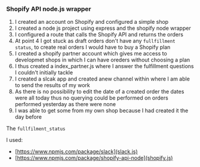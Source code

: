 ### Shopify API node.js wrapper

1. I created an account on Shopify and configured a simple shop
2. I created a node js project using express and the shopify node wrapper
3. I configured a route that calls the Shopify API and returns the orders
4. At point 4 I got stuck as draft orders don't have any `fullfillment status`, to create real orders I would have to buy a Shopify plan
5. I created a shopify partner account which gives me access to developmet shops in which I can have oreders without choosing a plan
6. I thus created a index_partner.js where I answer the fulfillment questions I couldn't initially tackle
7. I created a slcak app and created anew channel within where I am able to send the results of my work
8. As there is no possibility to edit the date of a created order the dates were all today thus no querying could be performed on orders performed yesterday as there were none
9. I was able to get some from my own shop because I had created it the day before

The `fullfilment_status`

I used:

- [https://www.npmjs.com/package/slack](slack.js)
- [https://www.npmjs.com/package/shopify-api-node](shopify.js)
